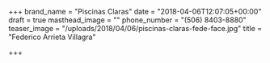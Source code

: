 +++
brand_name = "Piscinas Claras"
date = "2018-04-06T12:07:05+00:00"
draft = true
masthead_image = ""
phone_number = "(506) 8403-8880"
teaser_image = "/uploads/2018/04/06/piscinas-claras-fede-face.jpg"
title = "Federico Arrieta Villagra"

+++
